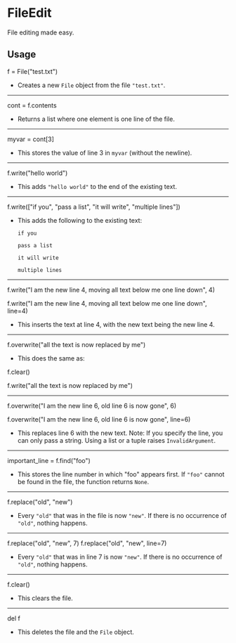 # FileEdit
File editing made easy.

## Usage

f = File("test.txt")
* Creates a new `File` object from the file `"test.txt"`.
--------------------------------------------------------------------------------
cont = f.contents
* Returns a list where one element is one line of the file.
--------------------------------------------------------------------------------
myvar = cont[3]
* This stores the value of line 3 in `myvar` (without the newline).
--------------------------------------------------------------------------------
f.write("hello world")
* This adds `"hello world"` to the end of the existing text.
--------------------------------------------------------------------------------
f.write(["if you", "pass a list", "it will write", "multiple lines"])
* This adds the following to the existing text:

    ```
    if you
    
    pass a list
    
    it will write
    
    multiple lines
    ```
--------------------------------------------------------------------------------
f.write("I am the new line 4, moving all text below me one line down", 4)

f.write("I am the new line 4, moving all text below me one line down", line=4)
* This inserts the text at line 4, with the new text being the new line 4.
--------------------------------------------------------------------------------
f.overwrite("all the text is now replaced by me")
* This does the same as:

f.clear()

f.write("all the text is now replaced by me")

--------------------------------------------------------------------------------
f.overwrite("I am the new line 6, old line 6 is now gone", 6)

f.overwrite("I am the new line 6, old line 6 is now gone", line=6)
* This replaces line 6 with the new text.
  Note: If you specify the line, you can only pass a string.
  Using a list or a tuple raises `InvalidArgument`.
--------------------------------------------------------------------------------
important_line = f.find("foo")
* This stores the line number in which "foo" appears first.
  If `"foo"` cannot be found in the file, the function returns `None`.
--------------------------------------------------------------------------------
f.replace("old", "new")
* Every `"old"` that was in the file is now `"new"`.
  If there is no occurrence of `"old"`, nothing happens.
--------------------------------------------------------------------------------
f.replace("old", "new", 7)
f.replace("old", "new", line=7)
* Every `"old"` that was in line 7 is now `"new"`.
  If there is no occurrence of `"old"`, nothing happens.
--------------------------------------------------------------------------------
f.clear()
* This clears the file.
--------------------------------------------------------------------------------
del f
* This deletes the file and the `File` object.
